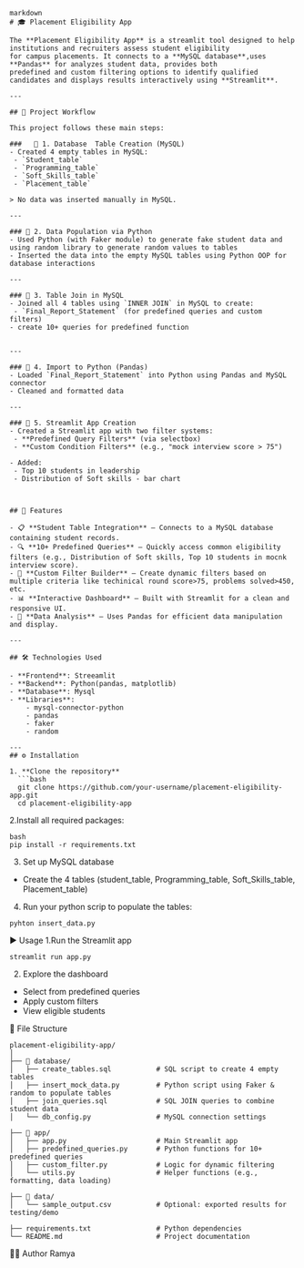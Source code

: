  ```
markdown
# 🎓 Placement Eligibility App

The **Placement Eligibility App** is a streamlit tool designed to help institutions and recruiters assess student eligibility
for campus placements. It connects to a **MySQL database**,uses **Pandas** for analyzes student data, provides both
predefined and custom filtering options to identify qualified candidates and displays results interactively using **Streamlit**.

---

## 🧱 Project Workflow

This project follows these main steps:

###   🔶 1. Database  Table Creation (MySQL)
- Created 4 empty tables in MySQL:
  - `Student_table`
  - `Programming_table`
  - `Soft_Skills_table`
  - `Placement_table`

> No data was inserted manually in MySQL.

---

### 🔶 2. Data Population via Python
- Used Python (with Faker module) to generate fake student data and using random library to generate random values to tables 
- Inserted the data into the empty MySQL tables using Python OOP for database interactions

---

### 🔶 3. Table Join in MySQL
- Joined all 4 tables using `INNER JOIN` in MySQL to create:
  - `Final_Report_Statement` (for predefined queries and custom filters)
- create 10+ queries for predefined function
  

---

### 🔶 4. Import to Python (Pandas)
- Loaded `Final_Report_Statement` into Python using Pandas and MySQL connector
- Cleaned and formatted data

---

### 🔶 5. Streamlit App Creation
- Created a Streamlit app with two filter systems:
  - **Predefined Query Filters** (via selectbox)
  - **Custom Condition Filters** (e.g., "mock interview score > 75")

- Added:
  - Top 10 students in leadership
  - Distribution of Soft skills - bar chart
  


## 🚀 Features

- 📋 **Student Table Integration** – Connects to a MySQL database containing student records.
- 🔍 **10+ Predefined Queries** – Quickly access common eligibility filters (e.g., Distribution of Soft skills, Top 10 students in mocnk interview score).
- 🧠 **Custom Filter Builder** – Create dynamic filters based on multiple criteria like techinical round score>75, problems solved>450, etc.
- 📊 **Interactive Dashboard** – Built with Streamlit for a clean and responsive UI.
- 📁 **Data Analysis** – Uses Pandas for efficient data manipulation and display.

---

## 🛠️ Technologies Used

- **Frontend**: Streeamlit
- **Backend**: Python(pandas, matplotlib)
- **Database**: Mysql
- **Libraries**:
     - mysql-connector-python
     - pandas
     - faker
     - random

---
## ⚙️ Installation

1. **Clone the repository**  
   ```bash
   git clone https://github.com/your-username/placement-eligibility-app.git
   cd placement-eligibility-app

```
2.Install all required packages:

```
bash
pip install -r requirements.txt

```
3. Set up MySQL database
- Create the 4 tables (student_table, Programming_table, Soft_Skills_table, Placement_table)

4. Run your python scrip to populate the tables:

```
pyhton insert_data.py

```

▶️ Usage
1.Run the Streamlit app

```
streamlit run app.py

```
2. Explore the dashboard
- Select from predefined queries
- Apply custom filters
- View eligible students


📁 File Structure

```
placement-eligibility-app/
│
├── 📁 database/
│   ├── create_tables.sql           # SQL script to create 4 empty tables
│   ├── insert_mock_data.py         # Python script using Faker & random to populate tables
│   ├── join_queries.sql            # SQL JOIN queries to combine student data
│   └── db_config.py                # MySQL connection settings

├── 📁 app/
│   ├── app.py                      # Main Streamlit app
│   ├── predefined_queries.py       # Python functions for 10+ predefined queries
│   ├── custom_filter.py            # Logic for dynamic filtering
│   └── utils.py                    # Helper functions (e.g., formatting, data loading)

├── 📁 data/
│   └── sample_output.csv           # Optional: exported results for testing/demo

├── requirements.txt                # Python dependencies
└── README.md                       # Project documentation

```
👨‍💻 Author
Ramya

